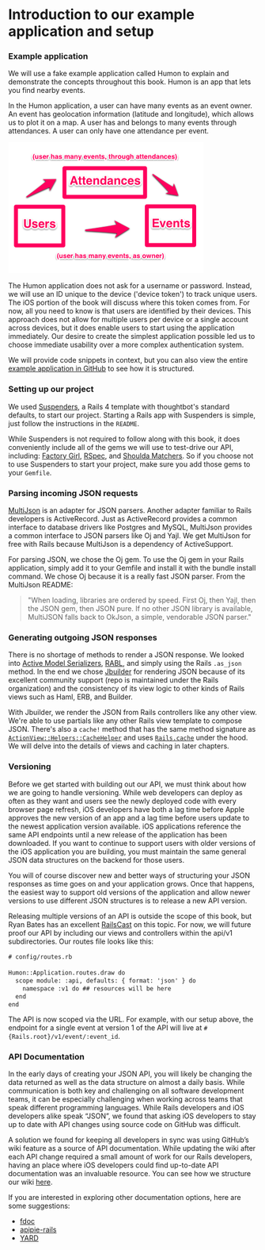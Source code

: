 # Introduction to our example application and setup

### Example application

We will use a fake example application called Humon to explain and demonstrate
the concepts throughout this book. Humon is an app that lets you find nearby
events.

In the Humon application, a user can have many events as an event owner. An
event has geolocation information (latitude and longitude), which allows us to
plot it on a map. A user has and belongs to many events through attendances. A
user can only have one attendance per event.

![Humon database representation](../images/humon-database-representation.png)

The Humon application does not ask for a username or password. Instead, we will
use an ID unique to the device ('device token') to track unique users. The iOS
portion of the book will discuss where this token comes from. For now, all you
need to know is that users are identified by their devices. This approach does
not allow for multiple users per device or a single account across devices, but
it does enable users to start using the application immediately. Our desire to
create the simplest application possible led us to choose immediate usability
over a more complex authentication system.

We will provide code snippets in context, but you can also view the entire
[example application in
GitHub](https://github.com/thoughtbot/ios-on-rails/tree/master/example_apps/rails)
to see how it is structured.

### Setting up our project

We used [Suspenders](https://github.com/thoughtbot/suspenders), a Rails 4
template with thoughtbot's standard defaults, to start our project. Starting a
Rails app with Suspenders is simple, just follow the instructions in the
`README`.

While Suspenders is not required to follow along with this book, it does
conveniently include all of the gems we will use to test-drive our API,
including: [Factory Girl](https://github.com/thoughtbot/factory_girl_rails),
[RSpec](https://github.com/rspec/rspec-rails), and [Shoulda
Matchers](https://github.com/thoughtbot/shoulda-matchers). So if you choose not to
use Suspenders to start your project, make sure you add those gems to your
`Gemfile`.

### Parsing incoming JSON requests

[MultiJson](https://github.com/intridea/multi_json) is an adapter for JSON
parsers. Another adapter familiar to Rails developers is ActiveRecord. Just as
ActiveRecord provides a common interface to database drivers like Postgres and
MySQL, MultiJson provides a common interface to JSON parsers like Oj and Yajl.
We get MultiJson for free with Rails because MultiJson is a dependency of
ActiveSupport.

For parsing JSON, we chose the Oj gem. To use the Oj gem in your Rails
application, simply add it to your Gemfile and install it with the bundle
install command. We chose Oj because it is a really fast JSON parser. From the
MultiJson README:

> "When loading, libraries are ordered by speed. First Oj, then Yajl, then the
> JSON gem, then JSON pure. If no other JSON library is available, MultiJSON
> falls back to OkJson, a simple, vendorable JSON parser."


### Generating outgoing JSON responses

There is no shortage of methods to render a JSON response. We looked into
[Active Model
Serializers](https://github.com/rails-api/active_model_serializers),
[RABL](https://github.com/nesquena/rabl), and simply using the Rails `.as_json`
method. In the end we chose [Jbuilder](https://github.com/rails/jbuilder) for
rendering JSON because of its excellent community support (repo is maintained
under the Rails organization) and the consistency of its view logic to other
kinds of Rails views such as Haml, ERB, and Builder.

With Jbuilder, we render the JSON from Rails controllers like any other view.
We're able to use partials like any other Rails view template to compose JSON.
There's also a `cache!` method that has the same method signature as
[`ActionView::Helpers::CacheHelper`](http://api.rubyonrails.org/classes/ActionView/Helpers/CacheHelper.html)
and uses
[`Rails.cache`](http://guides.rubyonrails.org/caching_with_rails.html#cache-stores)
under the hood. We will delve into the details of views and caching in later
chapters.

### Versioning

Before we get started with building out our API, we must think about how we are
going to handle versioning. While web developers can deploy as often as they
want and users see the newly deployed code with every browser page refresh, iOS
developers have both a lag time before Apple approves the new version of an app
and a lag time before users update to the newest application version available.
iOS applications reference the same API endpoints until a new release of the
application has been downloaded. If you want to continue to support users with
older versions of the iOS application you are building, you must maintain the
same general JSON data structures on the backend for those users.

You will of course discover new and better ways of structuring your JSON
responses as time goes on and your application grows. Once that happens, the
easiest way to support old versions of the application and allow newer versions
to use different JSON structures is to release a new API version.

Releasing multiple versions of an API is outside the scope of this book, but
Ryan Bates has an excellent
[RailsCast](http://railscasts.com/episodes/350-rest-api-versioning) on this
topic. For now, we will future proof our API by including our views and
controllers within the api/v1
subdirectories. Our routes file looks like this:

    # config/routes.rb

    Humon::Application.routes.draw do
      scope module: :api, defaults: { format: 'json' } do
        namespace :v1 do ## resources will be here
      end
    end

The API is now scoped via the URL. For example, with our setup above, the
endpoint for a single event at version 1 of the API will live at
`#{Rails.root}/v1/event/:event_id`.

### API Documentation

In the early days of creating your JSON API, you will likely be changing the
data returned as well as the data structure on almost a daily basis. While
communication is both key and challenging on all software development teams, it
can be especially challenging when working across teams that speak different
programming languages. While Rails developers and iOS developers alike speak
“JSON”, we found that asking iOS developers to stay up to date with API changes
using source code on GitHub was difficult.

A solution we found for keeping all developers in sync was using GitHub’s wiki
feature as a source of API documentation. While updating the wiki after each API
change required a small amount of work for our Rails developers, having an place
where iOS developers could find up-to-date API documentation was an invaluable
resource. You can see how we structure our wiki
[here](https://github.com/thoughtbot/ios-on-rails/wiki/API-Endpoints).

If you are interested in exploring other documentation options, here are some
suggestions:

 * [fdoc](https://github.com/square/fdoc)
 * [apipie-rails](https://github.com/Pajk/apipie-rails)
 * [YARD](http://yardoc.org/)

